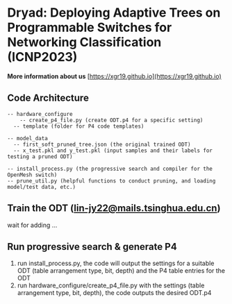 # Dryad: Deploying Adaptive Trees on Programmable Switches for Networking Classification (ICNP2023)

**More information about us** [https://xgr19.github.io](https://xgr19.github.io)  

## Code Architecture

```
-- hardware_configure
	-- create_p4_file.py (create ODT.p4 for a specific setting)
  -- template (folder for P4 code templates)
		
-- model_data
  -- first_soft_pruned_tree.json (the original trained ODT)
  -- x_test.pkl and y_test.pkl (input samples and their labels for testing a pruned ODT)

-- install_process.py (the progressive search and compiler for the OpenMesh switch)
-- prune_util.py (helpful functions to conduct pruning, and loading model/test data, etc.)

```

## Train the ODT (lin-jy22@mails.tsinghua.edu.cn)  

wait for adding ...

## Run progressive search & generate P4
1. run install_process.py, the code will output the settings for a suitable ODT (table arrangement type, bit, depth) and the P4 table entries for the ODT
2. run hardware_configure/create_p4_file.py with the settings (table arrangement type, bit, depth), the code outputs the desired ODT.p4


